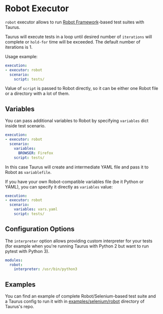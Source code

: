 # Robot Executor

`robot` executor allows to run [Robot Framework](http://robotframework.org/)-based test suites with Taurus.

Taurus will execute tests in a loop until desired number of `iterations` will complete or `hold-for` time
will be exceeded. The default number of iterations is 1.

Usage example:
```yaml
execution:
- executor: robot
  scenario:
    script: tests/
```

Value of `script` is passed to Robot directly, so it can be either one Robot file or a directory with a
lot of them.

## Variables

You can pass additional variables to Robot by specifying `variables` dict inside test scenario.

```yaml
execution:
- executor: robot
  scenario:
    variables:
      BROWSER: Firefox
    script: tests/
```

In this case Taurus will create and intermediate YAML file and pass it to Robot as `variablefile`.

If you have your own Robot-compatible variables file (be it Python or YAML), you can specify it directly
as `variables` value:

```yaml
execution:
- executor: robot
  scenario:
    variables: vars.yaml
    script: tests/
```

## Configuration Options

The `interpreter` option allows providing custom interpreter for your tests
(for example when you're running Taurus with Python 2 but want to run pytest with Python 3).

```yaml
modules:
  robot:
    interpreter: /usr/bin/python3
```

## Examples

You can find an example of complete Robot/Selenium-based test suite and a Taurus config to run it with
in [examples/selenium/robot](https://github.com/Blazemeter/taurus/tree/master/examples/selenium/robot)
directory of Taurus's repo.

